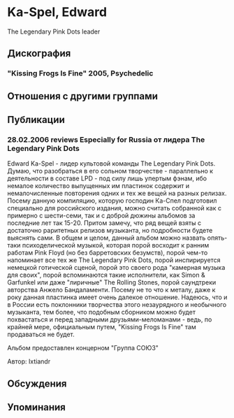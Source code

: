 # Ka-Spel, Edward

The Legendary Pink Dots leader

## Дискография

### "Kissing Frogs Is Fine" 2005, Psychedelic




## Отношения с другими группами


## Публикации

### 28.02.2006 reviews Especially for Russia от лидера The Legendary Pink Dots

<P>Edward Ka-Spel - лидер культовой команды The Legendary Pink Dots. Думаю, что разобраться в его сольном творчестве - параллельно к деятельности в составе LPD - под силу лишь упертым фэнам, ибо немалое количество выпущенных им пластинок содержит и немалочисленные повторения одних и тех же вещей на разных релизах. Посему данную компиляцию, которую господин Ка-Спел подготовил специально для российского издания, можно считать собранной как с примерно c шести-семи, так и с доброй дюжины альбомов за последние лет так 15-20. Притом замечу, что ряд вещей взяты с достаточно раритетных релизов музыканта, но подробности будете выяснять сами. В общем и целом, данный альбом можно назвать опять-таки психоделической музыкой, которая порой восходит к ранним работам Pink Floyd (но без барретовских безумств), порой чем-то напоминает все тех же The Legendary Pink Dots, порой инспирируется немецкой готической сценой, порой это своего рода "камерная музыка для своих", порой вспоминаются такие исполнители, как Simon & Garfunkel или даже "лиричные" The Rolling Stones, порой саундтреки авторства Анжело Бандаламенти.&nbsp;Посему не то что к металу, даже к року данная пластинка имеет очень далекое отношение. Надеюсь, что и в России есть поклонники творчества этого незаурядного и необычного музыканта, тем более, что подобным сборником можно будет похвастаться и перед западными друзьями-меломанами - ведь, по крайней мере, официальным путем, "Kissing Frogs Is Fine" там продаваться не будет.</P>
<P>Альбом предоставлен концерном "Группа СОЮЗ"</P>
Автор: Ixtiandr


## Обсуждения


## Упоминания

